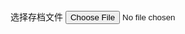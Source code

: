 <div class="mb-3">
  <label for="formFile" class="form-label">选择存档文件</label>
  <input class="form-control" type="file" id="formFile" onchange="onOpenFiles(this.files)">
</div>
<div id="sava_slot_container"></div>
<div id="sava_data_container"></div>
<div id="cloud_container" style="width:100%;height:500px"></div>
<script src="guid.js"></script>
<script src="b2wordcloud.min.js"></script>
